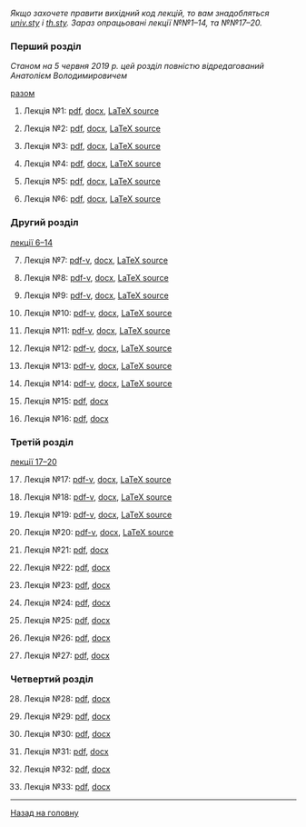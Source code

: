 <!--DEBUG-->

_Якщо захочете правити вихідний код лекцій, то вам знадобляться [univ.sty](univ.sty) і [th.sty](th.sty)._
_Зараз опрацьовані лекції №№1&ndash;14, та №№17&ndash;20._

### Перший розділ

_Станом на 5 червня 2019 р. цей розділ повністю відредагований Анатолієм Володимировичем_

[разом](ch-1/ch-1.pdf)

1. Лекція №1: [pdf](ch-1/1.pdf), [docx](ch-1/1.docx), [LaTeX source](ch-1/1.tex)

2. Лекція №2: [pdf](ch-1/2.pdf), [docx](ch-1/2.docx), [LaTeX source](ch-1/2.tex)

3. Лекція №3: [pdf](ch-1/3.pdf), [docx](ch-1/3.docx), [LaTeX source](ch-1/3.tex)

4. Лекція №4: [pdf](ch-1/4.pdf), [docx](ch-1/4.docx), [LaTeX source](ch-1/4.tex)

5. Лекція №5: [pdf](ch-1/5.pdf), [docx](ch-1/5.docx), [LaTeX source](ch-1/5.tex)

6. Лекція №6: [pdf](ch-1/6.pdf), [docx](ch-1/6.docx), [LaTeX source](ch-1/6.tex)

### Другий розділ

[лекції 6&ndash;14](ch-2-v.pdf)

7. Лекція №7: [pdf-v](7-v.pdf), [docx](7.docx), [LaTeX source](7.tex)

8. Лекція №8: [pdf-v](8-v.pdf), [docx](8.docx), [LaTeX source](8.tex)

9. Лекція №9: [pdf-v](9-v.pdf), [docx](9.docx), [LaTeX source](9.tex)

10. Лекція №10: [pdf-v](10-v.pdf), [docx](10.docx), [LaTeX source](10.tex)

11. Лекція №11: [pdf-v](11-v.pdf), [docx](11.docx), [LaTeX source](11.tex)

12. Лекція №12: [pdf-v](12-v.pdf), [docx](12.docx), [LaTeX source](12.tex)

13. Лекція №13: [pdf-v](13-v.pdf), [docx](13.docx), [LaTeX source](13.tex)

14. Лекція №14: [pdf-v](14-v.pdf), [docx](14.docx), [LaTeX source](14.tex)

15. Лекція №15: [pdf](15.pdf), [docx](15.docx)

16. Лекція №16: [pdf](16.pdf), [docx](16.docx)

### Третій розділ

[лекції 17&ndash;20](ch-3-v.pdf)

17. Лекція №17: [pdf-v](17-v.pdf), [docx](17.docx), [LaTeX source](17.tex)

18. Лекція №18: [pdf-v](18-v.pdf), [docx](18.docx), [LaTeX source](18.tex)

19. Лекція №19: [pdf-v](19-v.pdf), [docx](19.docx), [LaTeX source](19.tex)

20. Лекція №20: [pdf-v](20-v.pdf), [docx](20.docx), [LaTeX source](20.tex)

21. Лекція №21: [pdf](21.pdf), [docx](21.docx)

22. Лекція №22: [pdf](22.pdf), [docx](22.docx)

23. Лекція №23: [pdf](23.pdf), [docx](23.docx)

24. Лекція №24: [pdf](24.pdf), [docx](24.docx)

25. Лекція №25: [pdf](25.pdf), [docx](25.docx)

26. Лекція №26: [pdf](26.pdf), [docx](26.docx)

27. Лекція №27: [pdf](27.pdf), [docx](27.docx)

### Четвертий розділ

28. Лекція №28: [pdf](28.pdf), [docx](28.docx)

29. Лекція №29: [pdf](29.pdf), [docx](29.docx)

30. Лекція №30: [pdf](30.pdf), [docx](30.docx)

31. Лекція №31: [pdf](31.pdf), [docx](31.docx)

32. Лекція №32: [pdf](32.pdf), [docx](32.docx)

33. Лекція №33: [pdf](33.pdf), [docx](33.docx)

---

[Назад на головну](../README.md)
